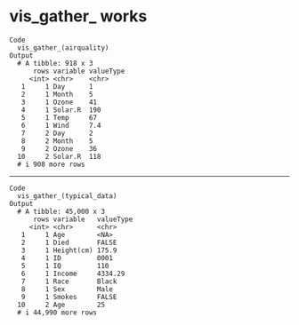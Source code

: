# vis_gather_ works

    Code
      vis_gather_(airquality)
    Output
      # A tibble: 918 x 3
          rows variable valueType
         <int> <chr>    <chr>    
       1     1 Day      1        
       2     1 Month    5        
       3     1 Ozone    41       
       4     1 Solar.R  190      
       5     1 Temp     67       
       6     1 Wind     7.4      
       7     2 Day      2        
       8     2 Month    5        
       9     2 Ozone    36       
      10     2 Solar.R  118      
      # i 908 more rows

---

    Code
      vis_gather_(typical_data)
    Output
      # A tibble: 45,000 x 3
          rows variable   valueType
         <int> <chr>      <chr>    
       1     1 Age        <NA>     
       2     1 Died       FALSE    
       3     1 Height(cm) 175.9    
       4     1 ID         0001     
       5     1 IQ         110      
       6     1 Income     4334.29  
       7     1 Race       Black    
       8     1 Sex        Male     
       9     1 Smokes     FALSE    
      10     2 Age        25       
      # i 44,990 more rows

